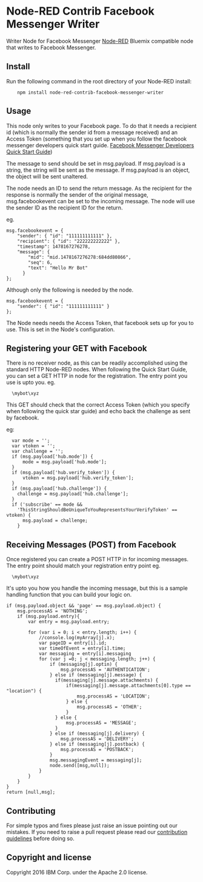 # Node-RED Contrib Facebook Messenger Writer

Writer Node for Facebook Messenger
[Node-RED](http://nodered.org) Bluemix compatible node that writes to Facebook Messenger.


## Install

Run the following command in the root directory of your Node-RED install:

````
    npm install node-red-contrib-facebook-messenger-writer
````

## Usage

This node only writes to your Facebook page. To do that it needs a recipient id (which is normally the sender id from a message received) and an Access Token (something that you set up when you
follow the facebook messenger developers quick start guide.  [Facebook Messenger Developers Quick Start Guide](https://developers.facebook.com/docs/messenger-platform/guides/quick-start))

The message to send should be set in msg.payload. If msg.payload is a string, the string will be sent as the message.
If msg.payload is an object, the object will be sent unaltered.

The node needs an ID to send the return message. As the recipient for the
response is normally the sender of the original message, msg.facebookevent
can be set to the incoming message. The node will use the sender ID as the
recipient ID for the return.

eg.
````
msg.facebookevent = {
    "sender": { "id": "111111111111" },
    "recipient": { "id": "222222222222" },
    "timestamp": 1478167276278,
    "message": {
        "mid": "mid.1478167276278:684dd80866",
        "seq": 6,
        "text": "Hello Mr Bot"
      }
};
````

Although only the following is needed by the node.
````
msg.facebookevent = {
    "sender": { "id": "111111111111" }
};
````

The Node needs needs the Access Token, that facebook
sets up for you to use. This is set in the Node's
configuration.


## Registering your GET with Facebook

There is no receiver node, as this can be readily accomplished using the standard HTTP Node-RED
nodes. When following the Quick Start Guide, you can set a GET HTTP in node for the registration. The entry point you use is upto you. eg.

````
  \mybot\xyz
````

This GET should check that the correct Access Token (which you specify
when following the quick star guide) and echo back the challenge as sent
by facebook.

eg:

````
  var mode = '';
  var vtoken = '';
  var challenge = '';
  if (msg.payload['hub.mode']) {
      mode = msg.payload['hub.mode'];
  }
  if (msg.payload['hub.verify_token']) {
      vtoken = msg.payload['hub.verify_token'];
  }
  if (msg.payload['hub.challenge']) {
    challenge = msg.payload['hub.challenge'];
  }
  if ('subscribe' == mode &&
    'ThisStringShouldBeUniqueToYouRepresentsYourVerifyToken' == vtoken) {
      msg.payload = challenge;
    }

````

## Receiving Messages (POST) from Facebook
Once registered you can create a POST HTTP in for incoming messages.
The entry point should match your registration entry point eg.

````
  \mybot\xyz
````

It's upto you how you handle the incoming message, but this is a sample
handling function that you can build your logic on.

````
if (msg.payload.object && 'page' == msg.payload.object) {
    msg.processAS = 'NOTHING';
    if (msg.payload.entry){
        var entry = msg.payload.entry;

        for (var i = 0; i < entry.length; i++) {
            //console.log(myArray[j].x);
            var pageID = entry[i].id;
            var timeOfEvent = entry[i].time;
            var messaging = entry[i].messaging
            for (var j =0; j < messaging.length; j++) {
                if (messaging[j].optin) {
                    msg.processAS = 'AUTHENTICATION';     
                } else if (messaging[j].message) {
                  if(messaging[j].message.attachments) {
                      if(messaging[j].message.attachments[0].type == "location") {
                          msg.processAS = 'LOCATION';
                      } else {
                          msg.processAS = 'OTHER';
                      }
                  } else {
                      msg.processAS = 'MESSAGE';
                  }
                } else if (messaging[j].delivery) {
                    msg.processAS = 'DELIVERY';
                } else if (messaging[j].postback) {
                    msg.processAS = 'POSTBACK';
                }
                msg.messagingEvent = messaging[j];
                node.send([msg,null]);               
            }
        }
    }
}
return [null,msg];

````

## Contributing

For simple typos and fixes please just raise an issue pointing out our mistakes. If you need to raise a pull request please read our [contribution guidelines](https://github.com/node-red-contrib-utils/node-red-contrib-facebook-messenger-writer/blob/master/CONTRIBUTING.md) before doing so.

## Copyright and license

Copyright 2016 IBM Corp. under the Apache 2.0 license.
